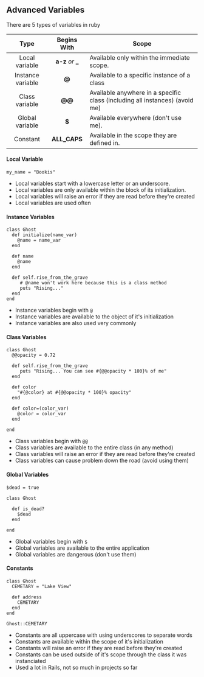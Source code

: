 ## Advanced Variables

There are 5 types of variables in ruby


| Type             | Begins With  | Scope                                          |
|:----------------:|:------------------:|------------------------------------------|
|Local variable    | **a-z** *or* **_** | Available only within the immediate scope.
|Instance variable | **@**              | Available to a specific instance of a class
|Class variable    | **@@**             | Available anywhere in a specific class (including all instances) (avoid me)
|Global variable   | **$**              | Available everywhere (don't use me).
|Constant  | **ALL_CAPS**       | Available in the scope they are defined in.

#### Local Variable

    my_name = "Bookis"

- Local variables start with a lowercase letter or an underscore. 
- Local variables are only available within the block of its initialization.
- Local variables will raise an error if they are read before they're created
- Local variables are used often

#### Instance Variables

    class Ghost
      def initialize(name_var)
        @name = name_var
      end
      
      def name
        @name
      end
      
      def self.rise_from_the_grave
         # @name won't work here because this is a class method
         puts "Rising..."
      end
    end
    
- Instance variables begin with `@`
- Instance variables are available to the object of it's initialization
- Instance variables are also used very commonly

#### Class Variables

    class Ghost
      @@opacity = 0.72
      
      def self.rise_from_the_grave
         puts "Rising... You can see #{@@opacity * 100}% of me"
      end
      
      def color
        "#{@color} at #{@@opacity * 100}% opacity"
      end
      
      def color=(color_var)
        @color = color_var
      end
      
    end
    
- Class variables begin with `@@`
- Class variables are available to the entire class (in any method)
- Class variables will raise an error if they are read before they're created
- Class variables can cause problem down the road (avoid using them)

#### Global Variables

    $dead = true
    
    class Ghost
    
      def is_dead?
        $dead
      end
      
    end
    
- Global variables begin with `$`
- Global variables are available to the entire application
- Global variables are dangerous (don't use them)

#### Constants
    
    class Ghost
      CEMETARY = "Lake View"
     
      def address
        CEMETARY
      end
    end
    
    Ghost::CEMETARY
    
- Constants are all uppercase with using underscores to separate words
- Constants are available within the scope of it's initialization
- Constants will raise an error if they are read before they're created
- Constants can be used outside of it's scope through the class it was instanciated
- Used a lot in Rails, not so much in projects so far
    